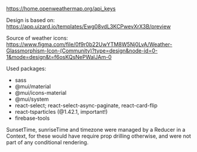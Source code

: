 https://home.openweathermap.org/api_keys

Design is based on: https://app.uizard.io/templates/Ewg08vdL3KCPwevXrX3B/preview

Source of weather icons: https://www.figma.com/file/0f9r0b22UwYTM8W5Nj0LvA/Weather-Glassmorphism-Icon-(Community)?type=design&node-id=0-1&mode=design&t=f6osKQsNePWalJAm-0

Used packages:

- sass
- @mui/material
- @mui/icons-material
- @mui/system
- react-select; react-select-async-paginate, react-card-flip
- react-tsparticles (@1.42.1, important!)
- firebase-tools

SunsetTime, sunriseTime and timezone were managed by a Reducer in a Context, for these would have require prop drilling otherwise, and were not part of any conditional rendering.
